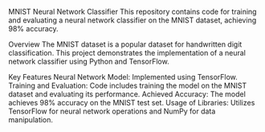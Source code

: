 MNIST Neural Network Classifier
This repository contains code for training and evaluating a neural network classifier on the MNIST dataset, achieving 98% accuracy.

Overview
The MNIST dataset is a popular dataset for handwritten digit classification. This project demonstrates the implementation of a neural network classifier using Python and TensorFlow.

Key Features
Neural Network Model: Implemented using TensorFlow.
Training and Evaluation: Code includes training the model on the MNIST dataset and evaluating its performance.
Achieved Accuracy: The model achieves 98% accuracy on the MNIST test set.
Usage of Libraries: Utilizes TensorFlow for neural network operations and NumPy for data manipulation.
